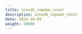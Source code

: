 ```yaml
---
title: innodb_cmpmem_reset
description: innodb_cmpmem_reset
date: 2024-10-09
weight: 20000
---
```

<style>
th, td {
  border: 1px solid rgb(190, 190, 190);
}
</style>

